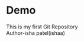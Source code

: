 # Demo
This is my first Git Repository
<br>
Author-isha patel(ishaa)

<!-- hellow there this is practice program -->
